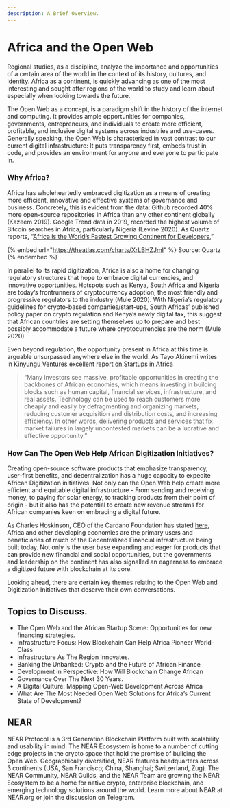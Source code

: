 ```yaml
---
description: A Brief Overview.
---
```


# Africa and the Open Web

Regional studies, as a discipline, analyze the importance and opportunities of a certain area of the world in the context of its history, cultures, and identity. Africa as a continent, is quickly advancing as one of the most interesting and sought after regions of the world to study and learn about - especially when looking towards the future.&#x20;

The Open Web as a concept, is a paradigm shift in the history of the internet and computing. It provides ample opportunities for companies, governments, entrepreneurs, and individuals to create more efficient, profitable, and inclusive digital systems across industries and use-cases. Generally speaking, the Open Web is characterized in vast contrast to our current digital infrastructure: It puts transparency first, embeds trust in code, and provides an environment for anyone and everyone to participate in.

### Why Africa?

Africa has wholeheartedly embraced digitization as a means of creating more efficient, innovative and effective systems of governance and business. Concretely, this is evident from the data: Github recorded 40% more open-source repositories in Africa than any other continent globally (Kazeem 2019). Google Trend data in 2019, recorded the highest volume of Bitcoin searches in Africa, particularly Nigeria (Levine 2020). As Quartz reports, “[Africa is the World’s Fastest Growing Continent for Developers.](https://qz.com/africa/1743569/africa-is-the-fastest-growing-continent-for-developers-globally/)”

{% embed url="https://theatlas.com/charts/XrLBHZJmI" %}
Source: Quartz
{% endembed %}

In parallel to its rapid digitization, Africa is also a home for changing regulatory structures that hope to embrace digital currencies, and innovative opportunities. Hotspots such as Kenya, South Africa and Nigeria are today’s frontrunners of cryptocurrency adoption, the most friendly and progressive regulators to the industry (Mule 2020). With Nigeria’s regulatory guidelines for crypto-based companies/start-ups, South Africas’ published policy paper on crypto regulation and Kenya’s newly digital tax, this suggest that African countries are setting themselves up to prepare and best possibly accommodate a future where cryptocurrencies are the norm (Mule 2020).

Even beyond regulation, the opportunity present in Africa at this time is arguable unsurpassed anywhere else in the world. As Tayo Akinemi writes in [Kinyungu Ventures excellent report on Startups in Africa](https://kinyungu.com/wp-content/uploads/2021/01/Chasing-Outliers-Jan2021-Full-Report.pdf)

> “Many investors see massive, profitable opportunities in creating the backbones of African economies, which means investing in building blocks such as human capital, financial services, infrastructure, and real assets. Technology can be used to reach customers more cheaply and easily by defragmenting and organizing markets, reducing customer acquisition and distribution costs, and increasing efficiency. In other words, delivering products and services that fix market failures in largely uncontested markets can be a lucrative and effective opportunity.”

### How Can The Open Web Help African Digitization Initiatives?

Creating open-source software products that emphasize transparency, user-first benefits, and decentralization has a huge capacity to expedite African Digitization initiatives. Not only can the Open Web help create more efficient and equitable digital infrastructure - From sending and receiving money, to paying for solar energy, to tracking products from their point of origin - but it also has the potential to create new revenue streams for African companies keen on embracing a digital future.&#x20;

As Charles Hoskinson, CEO of the Cardano Foundation has stated [here](https://www.youtube.com/watch?v=d5ANRngQ\_YE), Africa and other developing economies are the primary users and beneficiaries of much of the Decentralized Financial infrastructure being built today. Not only is the user base expanding and eager for products that can provide new financial and social opportunities, but the governments and leadership on the continent has also signalled an eagerness to embrace a digitized future with blockchain at its core.&#x20;

Looking ahead, there are certain key themes relating to the Open Web and Digitization Initiatives that deserve their own conversations.

## Topics to Discuss.&#x20;

* The Open Web and the African Startup Scene: Opportunities for new financing strategies.
* Infrastructure Focus: How Blockchain Can Help Africa Pioneer World-Class
* Infrastructure As The Region Innovates.
* Banking the Unbanked: Crypto and the Future of African Finance
* Development in Perspective: How Will Blockchain Change African
* Governance Over The Next 30 Years.
* A Digital Culture: Mapping Open-Web Development Across Africa
* What Are The Most Needed Open Web Solutions for Africa’s Current State of Development?

## NEAR&#x20;

NEAR Protocol is a 3rd Generation Blockchain Platform built with scalability and usability in mind. The NEAR Ecosystem is home to a number of cutting edge projects in the crypto space that hold the promise of building the Open Web. Geographically diversified, NEAR features headquarters across 3 continents (USA, San Francisco; China, Shanghai; Switzerland, Zug). The NEAR Community, NEAR Guilds, and the NEAR Team are growing the NEAR Ecosystem to be a home for native crypto, enterprise blockchain, and emerging technology solutions around the world. Learn more about NEAR at NEAR.org or join the discussion on Telegram.
